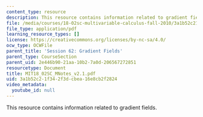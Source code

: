 ```yaml
---
content_type: resource
description: This resource contains information related to gradient fields.
file: /media/courses/18-02sc-multivariable-calculus-fall-2010/3a1b52c21f342f3dcbea16e8cb2f2824_MIT18_02SC_MNotes_v2.1.pdf
file_type: application/pdf
learning_resource_types: []
license: https://creativecommons.org/licenses/by-nc-sa/4.0/
ocw_type: OCWFile
parent_title: 'Session 62: Gradient Fields'
parent_type: CourseSection
parent_uid: 2e446b90-21aa-10b2-7a0d-206567272851
resourcetype: Document
title: MIT18_02SC_MNotes_v2.1.pdf
uid: 3a1b52c2-1f34-2f3d-cbea-16e8cb2f2824
video_metadata:
  youtube_id: null
---
```

This resource contains information related to gradient fields.